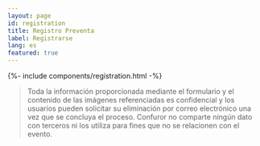 ```yaml
---
layout: page
id: registration
title: Registro Preventa
label: Registrarse
lang: es
featured: true
---
```


{%- include components/registration.html -%}

> Toda la información proporcionada mediante el formulario y el contenido de las imágenes referenciadas es confidencial y los usuarios pueden solicitar su eliminación por correo electrónico una vez que se concluya el proceso. Confuror no comparte ningún dato con terceros ni los utiliza para fines que no se relacionen con el evento.
